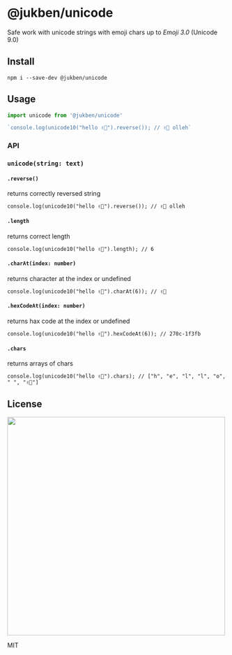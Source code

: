 # @jukben/unicode

Safe work with unicode strings with emoji chars up to *Emoji 3.0* (Unicode 9.0)


## Install

`npm i --save-dev @jukben/unicode`

## Usage

```javascript
import unicode from '@jukben/unicode'

`console.log(unicode10("hello ✌🏻").reverse()); // ✌🏻 olleh`
```

### API

### `unicode(string: text)`

#### `.reverse()`
returns correctly reversed string

`console.log(unicode10("hello ✌🏻").reverse()); // ✌🏻 olleh`
#### `.length`
returns correct length

`console.log(unicode10("hello ✌🏻").length); // 6`
#### `.charAt(index: number)`
returns character at the index or undefined

`console.log(unicode10("hello ✌🏻").charAt(6)); // ✌🏻`
#### `.hexCodeAt(index: number)`
returns hax code at the index or undefined

`console.log(unicode10("hello ✌🏻").hexCodeAt(6)); // 270c-1f3fb`
#### `.chars`
returns arrays of chars

`console.log(unicode10("hello ✌🏻").chars); // ["h", "e", "l", "l", "o", " ", "✌🏻"]`

## License

<img src="https://media.giphy.com/media/AuIvUrZpzBl04/giphy.gif" width="500">

MIT
